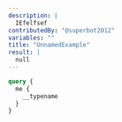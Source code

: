 ```yaml
---
description: |
  IEfelfsef
contributedBy: "@superbot2012"
variables: ""
title: "UnnamedExample"
result: |
  null
---
```


```graphql
query {
  me {
    __typename
  }
}
```
